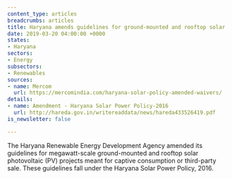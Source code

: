 ```yaml
---
content_type: articles
breadcrumbs: articles
title: Haryana amends guidelines for ground-mounted and rooftop solar
date: 2019-03-20 04:00:00 +0000
states:
- Haryana
sectors:
- Energy
subsectors:
- Renewables
sources:
- name: Mercom
  url: https://mercomindia.com/haryana-solar-policy-amended-waivers/
details:
- name: Amendment - Haryana Solar Power Policy-2016
  url: http://hareda.gov.in/writereaddata/news/hareda433526419.pdf
is_newsletter: false

---
```

The Haryana Renewable Energy Development Agency amended its guidelines for megawatt-scale ground-mounted and rooftop solar photovoltaic (PV) projects meant for captive consumption or third-party sale. These guidelines fall under the Haryana Solar Power Policy, 2016.
